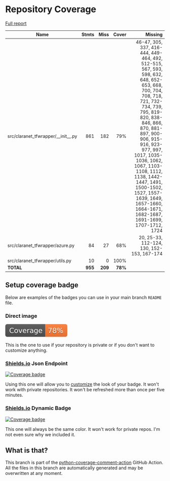 # Repository Coverage

[Full report](https://htmlpreview.github.io/?https://github.com/claranet/tfwrapper/blob/python-coverage-comment-action-data/htmlcov/index.html)

| Name                                    |    Stmts |     Miss |   Cover |   Missing |
|---------------------------------------- | -------: | -------: | ------: | --------: |
| src/claranet\_tfwrapper/\_\_init\_\_.py |      861 |      182 |     79% |46-47, 305, 337, 416-444, 449-464, 492, 512-515, 567, 593, 598, 632, 648, 652-653, 668, 700, 704, 708, 718, 721, 732-734, 739, 795, 819-820, 838-846, 866, 870, 881-897, 900-906, 915-916, 923-977, 997, 1017, 1035-1036, 1062, 1067, 1103-1108, 1112, 1138, 1442-1447, 1491, 1500-1502, 1527, 1557-1639, 1649, 1657-1660, 1664-1671, 1682-1687, 1691-1699, 1707-1712, 1724 |
| src/claranet\_tfwrapper/azure.py        |       84 |       27 |     68% |20, 25-33, 112-124, 130, 152-153, 167-174 |
| src/claranet\_tfwrapper/utils.py        |       10 |        0 |    100% |           |
|                               **TOTAL** |  **955** |  **209** | **78%** |           |


## Setup coverage badge

Below are examples of the badges you can use in your main branch `README` file.

### Direct image

[![Coverage badge](https://raw.githubusercontent.com/claranet/tfwrapper/python-coverage-comment-action-data/badge.svg)](https://htmlpreview.github.io/?https://github.com/claranet/tfwrapper/blob/python-coverage-comment-action-data/htmlcov/index.html)

This is the one to use if your repository is private or if you don't want to customize anything.

### [Shields.io](https://shields.io) Json Endpoint

[![Coverage badge](https://img.shields.io/endpoint?url=https://raw.githubusercontent.com/claranet/tfwrapper/python-coverage-comment-action-data/endpoint.json)](https://htmlpreview.github.io/?https://github.com/claranet/tfwrapper/blob/python-coverage-comment-action-data/htmlcov/index.html)

Using this one will allow you to [customize](https://shields.io/endpoint) the look of your badge.
It won't work with private repositories. It won't be refreshed more than once per five minutes.

### [Shields.io](https://shields.io) Dynamic Badge

[![Coverage badge](https://img.shields.io/badge/dynamic/json?color=brightgreen&label=coverage&query=%24.message&url=https%3A%2F%2Fraw.githubusercontent.com%2Fclaranet%2Ftfwrapper%2Fpython-coverage-comment-action-data%2Fendpoint.json)](https://htmlpreview.github.io/?https://github.com/claranet/tfwrapper/blob/python-coverage-comment-action-data/htmlcov/index.html)

This one will always be the same color. It won't work for private repos. I'm not even sure why we included it.

## What is that?

This branch is part of the
[python-coverage-comment-action](https://github.com/marketplace/actions/python-coverage-comment)
GitHub Action. All the files in this branch are automatically generated and may be
overwritten at any moment.